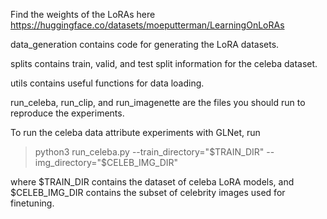 Find the weights of the LoRAs here https://huggingface.co/datasets/moeputterman/LearningOnLoRAs

data_generation contains code for generating the LoRA datasets.

splits contains train, valid, and test split information for the celeba dataset.

utils contains useful functions for data loading.

run_celeba, run_clip, and run_imagenette are the files you should run to reproduce the experiments.

To run the celeba data attribute experiments with GLNet, run 
>python3 run_celeba.py --train_directory="$TRAIN_DIR" --img_directory="$CELEB_IMG_DIR"


where $TRAIN_DIR contains the dataset of celeba LoRA models, and $CELEB_IMG_DIR contains the subset of celebrity images used for finetuning.


